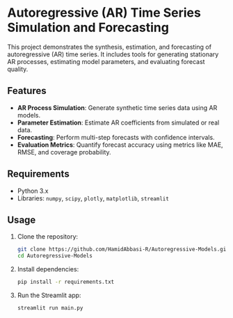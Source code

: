 # Autoregressive (AR) Time Series Simulation and Forecasting

This project demonstrates the synthesis, estimation, and forecasting of autoregressive (AR) time series. It includes tools for generating stationary AR processes, estimating model parameters, and evaluating forecast quality.

## Features
- **AR Process Simulation**: Generate synthetic time series data using AR models.
- **Parameter Estimation**: Estimate AR coefficients from simulated or real data.
- **Forecasting**: Perform multi-step forecasts with confidence intervals.
- **Evaluation Metrics**: Quantify forecast accuracy using metrics like MAE, RMSE, and coverage probability.

## Requirements
- Python 3.x
- Libraries: `numpy`, `scipy`, `plotly`, `matplotlib`, `streamlit`

## Usage
1. Clone the repository:
   ```bash
   git clone https://github.com/HamidAbbasi-R/Autoregressive-Models.git
   cd Autoregressive-Models
   ```
2. Install dependencies:
   ```bash
   pip install -r requirements.txt
   ```
3. Run the Streamlit app:
   ```bash
   streamlit run main.py
   ```
